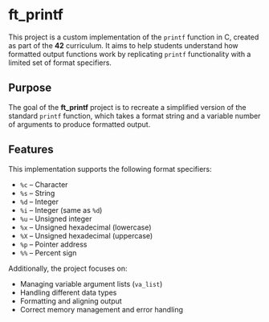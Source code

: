 # ft_printf

This project is a custom implementation of the `printf` function in C, created as part of the **42** curriculum. It aims to help students understand how formatted output functions work by replicating `printf` functionality with a limited set of format specifiers.

## Purpose

The goal of the **ft_printf** project is to recreate a simplified version of the standard `printf` function, which takes a format string and a variable number of arguments to produce formatted output.

## Features

This implementation supports the following format specifiers:

- `%c` – Character
- `%s` – String
- `%d` – Integer
- `%i` – Integer (same as `%d`)
- `%u` – Unsigned integer
- `%x` – Unsigned hexadecimal (lowercase)
- `%X` – Unsigned hexadecimal (uppercase)
- `%p` – Pointer address
- `%%` – Percent sign

Additionally, the project focuses on:

- Managing variable argument lists (`va_list`)
- Handling different data types
- Formatting and aligning output
- Correct memory management and error handling
